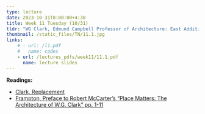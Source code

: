 ```yaml
---
type: lecture
date: 2023-10-31T8:00:00+4:30
title: Week 11 Tuesday (10/31)
tldr: "WG Clark, Edmund Campbell Professor of Architecture: East Addition & Selected Works"
thumbnail: /static_files/TN/11.1.jpg
links: 
    # - url: /l1.pdf
    #   name: codes
    - url: /lectures_pdfs/week11/11.1.pdf
      name: lecture slides
---
```

**Readings:**
- [Clark, Replacement](/readings_pdfs/week2/TH/r1.pdf)
- [Frampton, Preface to Robert McCarter’s “Place Matters: The Architecture of W.G. Clark” pp. 1-11](/readings_pdfs/week2/TH/r2.pdf)



